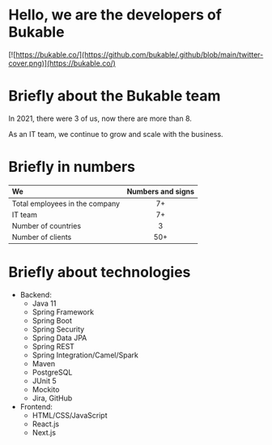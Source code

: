 # Hello, we are the developers of Bukable

[![https://bukable.co/](https://github.com/bukable/.github/blob/main/twitter-cover.png)](https://bukable.co/)

# Briefly about the Bukable team

In 2021, there were 3 of us, now there are more than 8.

As an IT team, we continue to grow and scale with the business.

# Briefly in numbers

| We | Numbers and signs|
|:------------- |:---------------:|
| Total employees in the company | 7+ |
|IT team | 7+ |
|Number of countries | 3 |
|Number of clients | 50+ |

# Briefly about technologies

* Backend:
  * Java 11
  * Spring Framework
  * Spring Boot
  * Spring Security
  * Spring Data JPA
  * Spring REST
  * Spring Integration/Camel/Spark
  * Maven
  * PostgreSQL
  * JUnit 5
  * Mockito
  * Jira, GitHub
* Frontend:
  * HTML/CSS/JavaScript
  * React.js
  * Next.js
  
  
  
<!--

**Here are some ideas to get you started:**

🙋‍♀️ A short introduction - what is your organization all about?
🌈 Contribution guidelines - how can the community get involved?
👩‍💻 Useful resources - where can the community find your docs? Is there anything else the community should know?
🍿 Fun facts - what does your team eat for breakfast?
🧙 Remember, you can do mighty things with the power of [Markdown](https://docs.github.com/github/writing-on-github/getting-started-with-writing-and-formatting-on-github/basic-writing-and-formatting-syntax)
-->
